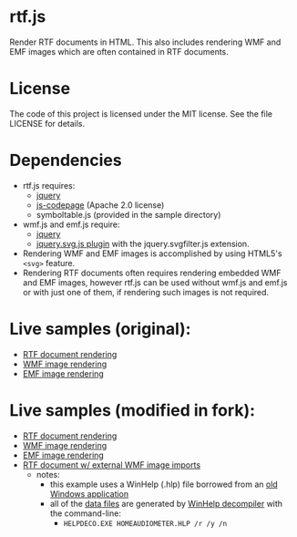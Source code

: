 # rtf.js
Render RTF documents in HTML.  This also includes rendering WMF and EMF images which are often contained in RTF documents.

# License
The code of this project is licensed under the MIT license.  See the file LICENSE for details.

# Dependencies
* rtf.js requires:
  * [jquery](https://jquery.com/)
  * [js-codepage](https://github.com/SheetJS/js-codepage/) (Apache 2.0 license)
  * symboltable.js (provided in the sample directory)
* wmf.js and emf.js require:
  * [jquery](https://jquery.com/)
  * [jquery.svg.js plugin](https://github.com/kbwood/svg) with the jquery.svgfilter.js extension.
* Rendering WMF and EMF images is accomplished by using HTML5's `<svg>` feature.
* Rendering RTF documents often requires rendering embedded WMF and EMF images, however rtf.js can be used without wmf.js and emf.js or with just one of them, if rendering such images is not required.

# Live samples (original):
* [RTF document rendering](http://tbluemel.github.io/rtf.js/samples/rtf.html)
* [WMF image rendering](http://tbluemel.github.io/rtf.js/samples/wmf.html)
* [EMF image rendering](http://tbluemel.github.io/rtf.js/samples/emf.html)

# Live samples (modified in fork):
* [RTF document rendering](https://warren-bank.github.io/rtf.js/samples/01_rtf/rtf.html)
* [WMF image rendering](https://warren-bank.github.io/rtf.js/samples/02_wmf/wmf.html)
* [EMF image rendering](https://warren-bank.github.io/rtf.js/samples/03_emf/emf.html)
* [RTF document w/ external WMF image imports](https://warren-bank.github.io/rtf.js/samples/04_rtf_imports/rtf.html)
  * notes:
    * this example uses a WinHelp (.hlp) file borrowed from an [old Windows application](https://www.esseraudio.com/index.php/en/home-audiometer-en)
    * all of the [data files](https://github.com/warren-bank/rtf.js/tree/import-image-support/samples/04_rtf_imports/data) are generated by [WinHelp decompiler](https://sourceforge.net/projects/helpdeco/) with the command-line:
      * `HELPDECO.EXE HOMEAUDIOMETER.HLP /r /y /n`
